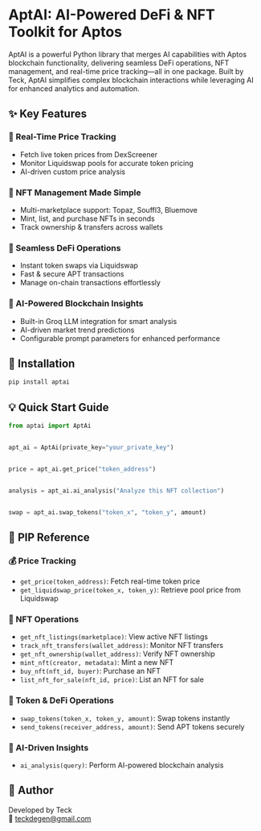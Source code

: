 # AptAI: AI-Powered DeFi & NFT Toolkit for Aptos

AptAI is a powerful Python library that merges AI capabilities with Aptos blockchain functionality, delivering seamless DeFi operations, NFT management, and real-time price tracking—all in one package. Built by Teck, AptAI simplifies complex blockchain interactions while leveraging AI for enhanced analytics and automation.

## ✨ Key Features

### 🔹 Real-Time Price Tracking
- Fetch live token prices from DexScreener
- Monitor Liquidswap pools for accurate token pricing
- AI-driven custom price analysis

### 🔹 NFT Management Made Simple
- Multi-marketplace support: Topaz, Souffl3, Bluemove
- Mint, list, and purchase NFTs in seconds
- Track ownership & transfers across wallets

### 🔹 Seamless DeFi Operations
- Instant token swaps via Liquidswap
- Fast & secure APT transactions
- Manage on-chain transactions effortlessly

### 🔹 AI-Powered Blockchain Insights
- Built-in Groq LLM integration for smart analysis
- AI-driven market trend predictions
- Configurable prompt parameters for enhanced performance

## 🚀 Installation

```bash
pip install aptai
```

## 💡 Quick Start Guide

```python
from aptai import AptAi  


apt_ai = AptAi(private_key="your_private_key")  


price = apt_ai.get_price("token_address")  


analysis = apt_ai.ai_analysis("Analyze this NFT collection")  


swap = apt_ai.swap_tokens("token_x", "token_y", amount)  
```

## 📌 PIP Reference

### 💰 Price Tracking
- `get_price(token_address)`: Fetch real-time token price
- `get_liquidswap_price(token_x, token_y)`: Retrieve pool price from Liquidswap

### 🎨 NFT Operations
- `get_nft_listings(marketplace)`: View active NFT listings
- `track_nft_transfers(wallet_address)`: Monitor NFT transfers
- `get_nft_ownership(wallet_address)`: Verify NFT ownership
- `mint_nft(creator, metadata)`: Mint a new NFT
- `buy_nft(nft_id, buyer)`: Purchase an NFT
- `list_nft_for_sale(nft_id, price)`: List an NFT for sale

### 🔄 Token & DeFi Operations
- `swap_tokens(token_x, token_y, amount)`: Swap tokens instantly
- `send_tokens(receiver_address, amount)`: Send APT tokens securely

### 🧠 AI-Driven Insights
- `ai_analysis(query)`: Perform AI-powered blockchain analysis

## 👤 Author
Developed by Teck  
📧 teckdegen@gmail.com
